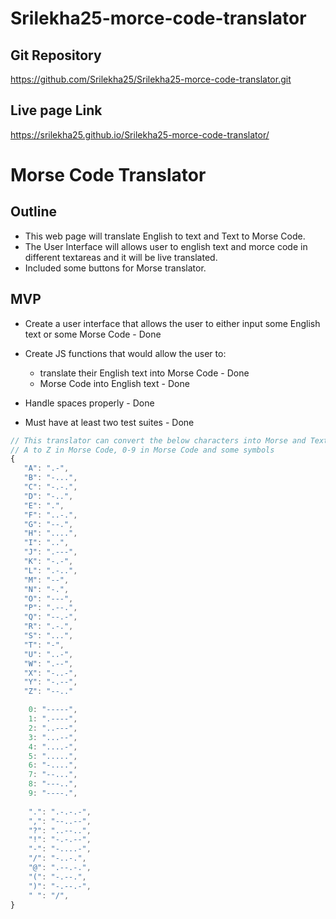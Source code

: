 # Srilekha25-morce-code-translator

## Git Repository
https://github.com/Srilekha25/Srilekha25-morce-code-translator.git

## Live page Link
https://srilekha25.github.io/Srilekha25-morce-code-translator/
  
# Morse Code Translator

## Outline

- This web page will translate English to text and Text to Morse Code.
- The User Interface will allows user to english text and morce code in different textareas and it will be live translated.
- Included some buttons for Morse translator.

## MVP

- Create a user interface that allows the user to either input some English text or some Morse Code - Done
- Create JS functions that would allow the user to:

  - translate their English text into Morse Code - Done
  - Morse Code into English text - Done

- Handle spaces properly - Done
- Must have at least two test suites - Done


```js
// This translator can convert the below characters into Morse and Text
// A to Z in Morse Code, 0-9 in Morse Code and some symbols
{
   "A": ".-",
   "B": "-...",
   "C": "-.-.",
   "D": "-..",
   "E": ".",
   "F": "..-.",
   "G": "--.",
   "H": "....",
   "I": "..",
   "J": ".---",
   "K": "-.-",
   "L": ".-..",
   "M": "--",
   "N": "-.",
   "O": "---",
   "P": ".--.",
   "Q": "--.-",
   "R": ".-.",
   "S": "...",
   "T": "-",
   "U": "..-",
   "W": ".--",
   "X": "-..-",
   "Y": "-.--",
   "Z": "--.."

    0: "-----",
    1: ".----",
    2: "..---",
    3: "...--",
    4: "....-",
    5: ".....",
    6: "-....",
    7: "--...",
    8: "---..",
    9: "----.",
  
    ".": ".-.-.-",
    ",": "--..--",
    "?": "..--..",
    "!": "-.-.--",
    "-": "-....-",
    "/": "-..-.",
    "@": ".--.-.",
    "(": "-.--.",
    ")": "-.--.-",
    " ": "/",
}

```

